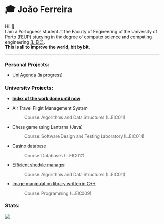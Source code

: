 # 🎓 João Ferreira

Hi! 👋  
I am a Portuguese student at the Faculty of Engineering of the University of Porto (FEUP) studying in the degree of computer science and computing engineering [(L.EIC)](https://paginas.fe.up.pt/~estudar/cursos/licenciatura-engenharia-informatica/).   
**This is all to improve the world, bit by bit.**

---

### Personal Projects:
- [Uni Agenda](https://github.com/jvdcf/uni_agenda) (in progress)

### University Projects:
  
- [**Index of the work done until now**](https://github.com/jvdcf/feup)

- Air Travel Flight Management System
  > Course: Algorithms and Data Structures (L.EIC011)

- Chess game using Lanterna (Java)
  > Course: Software Design and Testing Laboratory (L.EIC014)

- Casino database
  > Course: Databases (L.EIC012)

- [Efficient shedule manager](https://github.com/jvdcf/aed-schedules)
  > Course: Algorithms and Data Structures (L.EIC011)

- [Image manipulation library written in C++](https://github.com/guilherme-ds-matos/ProgProj)
  > Course: Programming (L.EIC009)

### Stats:
<img src="https://www.codewars.com/users/Ezrea1y/badges/large">
